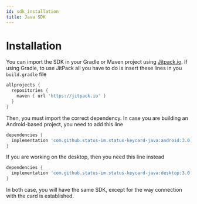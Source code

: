 ```yaml
---
id: sdk_installation
title: Java SDK
---
```


# Installation

You can import the SDK in your Gradle or Maven project using [Jitpack.io](https://jitpack.io). If using Gradle, to use
JitPack all you have to do is insert these lines in you `build.gradle` file

```groovy
allprojects {
  repositories {
    maven { url 'https://jitpack.io' }
  }
}
```

Then, you must import the correct dependency. In case you are building an Android-based project, you need to add this line

```groovy
dependencies {
  implementation 'com.github.status-im.status-keycard-java:android:3.0.2'
}
```

If you are working on the desktop, then you need this line instead

```groovy
dependencies {
  implementation 'com.github.status-im.status-keycard-java:desktop:3.0.2'
}
```

In both case, you will have the same SDK, except for the way connection with the card is established.
